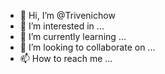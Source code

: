 - 👋 Hi, I’m @Trivenichow
- 👀 I’m interested in ...
- 🌱 I’m currently learning ...
- 💞️ I’m looking to collaborate on ...
- 📫 How to reach me ...

<!---
Trivenichow/Trivenichow is a ✨ special ✨ repository because its `README.md` (this file) appears on your GitHub profile.
You can click the Preview link to take a look at your changes.
--->
